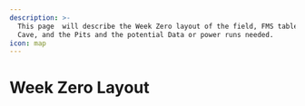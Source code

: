 ```yaml
---
description: >-
  This page  will describe the Week Zero layout of the field, FMS table, AV
  Cave, and the Pits and the potential Data or power runs needed.
icon: map
---
```


# Week Zero Layout

